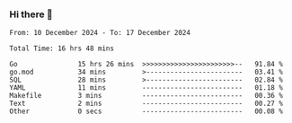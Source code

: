 ### Hi there 👋

<!--
**zhumeme/zhumeme** is a ✨ _special_ ✨ repository because its `README.md` (this file) appears on your GitHub profile.

Here are some ideas to get you started:

- 🔭 I’m currently working on ...
- 🌱 I’m currently learning ...
- 👯 I’m looking to collaborate on ...
- 🤔 I’m looking for help with ...
- 💬 Ask me about ...
- 📫 How to reach me: ...
- 😄 Pronouns: ...
- ⚡ Fun fact: ...
-->

<!--START_SECTION:waka-->

```all_time
From: 10 December 2024 - To: 17 December 2024

Total Time: 16 hrs 48 mins

Go               15 hrs 26 mins  >>>>>>>>>>>>>>>>>>>>>>>--   91.84 %
go.mod           34 mins         >------------------------   03.41 %
SQL              28 mins         >------------------------   02.84 %
YAML             11 mins         -------------------------   01.18 %
Makefile         3 mins          -------------------------   00.36 %
Text             2 mins          -------------------------   00.27 %
Other            0 secs          -------------------------   00.08 %
```

<!--END_SECTION:waka-->

